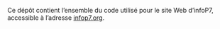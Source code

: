 Ce dépôt contient l’ensemble du code utilisé pour le site Web d’infoP7,
accessible à l’adresse [infop7.org](http://www.infop7.org).
